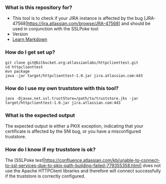 ### What is this repository for? ###

* This tool is to check if your JIRA instance is affected by the bug [JRA-47568|https://jira.atlassian.com/browse/JRA-47568] and should be used in conjunction with the SSLPoke tool
* Version
* [Learn Markdown](https://bitbucket.org/tutorials/markdowndemo)

### How do I get set up? ###

    git clone git@bitbucket.org:atlassianlabs/httpclienttest.git
	cd httpclienttest
    mvn package 
	java -jar target/httpclienttest-1.0.jar jira.atlassian.com:443
	
	
### How do I use my own truststore with this tool? ###
	java -Djavax.net.ssl.trustStore=/path/to/truststore.jks -jar target/httpclienttest-1.0.jar jira.atlassian.com:443 

### What is the expected output ###

The expected output ie either a PKIX exception, indicating that your certificate is affected by the SNI bug, or you have a misconfigured truststore.

### How do I know if my truststore is ok? ###

The [SSLPoke test|https://confluence.atlassian.com/kb/unable-to-connect-to-ssl-services-due-to-pkix-path-building-failed-779355358.html] does not use the Apache HTTPClient libraries and therefore will connect successfully if the truststore is correctly configured. 